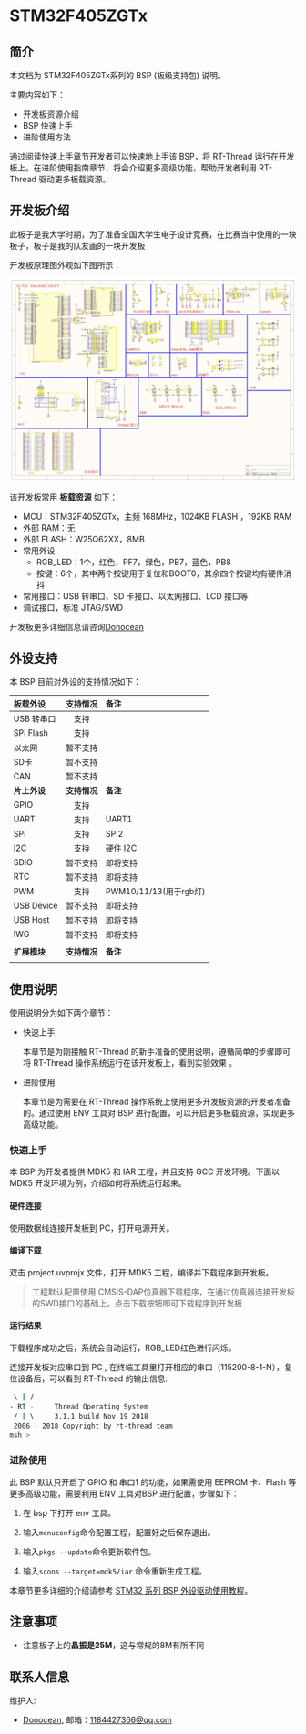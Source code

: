 # STM32F405ZGTx

## 简介

本文档为 STM32F405ZGTx系列的 BSP (板级支持包) 说明。

主要内容如下：

- 开发板资源介绍
- BSP 快速上手
- 进阶使用方法

通过阅读快速上手章节开发者可以快速地上手该 BSP，将 RT-Thread 运行在开发板上。在进阶使用指南章节，将会介绍更多高级功能，帮助开发者利用 RT-Thread 驱动更多板载资源。

## 开发板介绍

此板子是我大学时期，为了准备全国大学生电子设计竞赛，在比赛当中使用的一块板子，板子是我的队友画的一块开发板

开发板原理图外观如下图所示：

![board](figures/sch.jpg)

该开发板常用 **板载资源** 如下：

- MCU：STM32F405ZGTx，主频 168MHz，1024KB FLASH ，192KB RAM
- 外部 RAM：无
- 外部 FLASH：W25Q62XX，8MB
- 常用外设
  - RGB_LED：1个，红色，PF7，绿色，PB7，蓝色，PB8
  - 按键：6个，其中两个按键用于复位和BOOT0，其余四个按键均有硬件消抖
- 常用接口：USB 转串口、SD 卡接口、以太网接口、LCD 接口等
- 调试接口，标准 JTAG/SWD

开发板更多详细信息请咨询[Donocean ](#联系人信息)

## 外设支持

本 BSP 目前对外设的支持情况如下：

| **板载外设**      | **支持情况** | **备注**                              |
| :----------------- | :----------: | :------------------------------------- |
| USB 转串口        |     支持     |                                       |
| SPI Flash         |     支持     |                                       |
| 以太网            |     暂不支持     |                                       |
| SD卡              |   暂不支持   |                                       |
| CAN               |   暂不支持   |                                       |
| **片上外设**      | **支持情况** | **备注**                              |
| GPIO              |     支持     |  |
| UART              |     支持     | UART1                             |
| SPI               |     支持     | SPI2                             |
| I2C               |     支持     | 硬件 I2C                            |
| SDIO              |   暂不支持   | 即将支持                              |
| RTC               |   暂不支持   | 即将支持                              |
| PWM               |   支持   | PWM10/11/13(用于rgb灯)      |
| USB Device        |   暂不支持   | 即将支持                              |
| USB Host          |   暂不支持   | 即将支持                              |
| IWG               |   暂不支持   | 即将支持                              |
|              |              |                        |
| **扩展模块**      | **支持情况** | **备注**                              |
|              |              |                                      |

## 使用说明

使用说明分为如下两个章节：

- 快速上手

    本章节是为刚接触 RT-Thread 的新手准备的使用说明，遵循简单的步骤即可将 RT-Thread 操作系统运行在该开发板上，看到实验效果 。

- 进阶使用

    本章节是为需要在 RT-Thread 操作系统上使用更多开发板资源的开发者准备的。通过使用 ENV 工具对 BSP 进行配置，可以开启更多板载资源，实现更多高级功能。


### 快速上手

本 BSP 为开发者提供 MDK5 和 IAR 工程，并且支持 GCC 开发环境。下面以 MDK5 开发环境为例，介绍如何将系统运行起来。

#### 硬件连接

使用数据线连接开发板到 PC，打开电源开关。

#### 编译下载

双击 project.uvprojx 文件，打开 MDK5 工程，编译并下载程序到开发板。

> 工程默认配置使用 CMSIS-DAP仿真器下载程序，在通过仿真器连接开发板的SWD接口的基础上，点击下载按钮即可下载程序到开发板

#### 运行结果

下载程序成功之后，系统会自动运行，RGB_LED红色进行闪烁。

连接开发板对应串口到 PC , 在终端工具里打开相应的串口（115200-8-1-N），复位设备后，可以看到 RT-Thread 的输出信息:

```bash
 \ | /
- RT -     Thread Operating System
 / | \     3.1.1 build Nov 19 2018
 2006 - 2018 Copyright by rt-thread team
msh >
```
### 进阶使用

此 BSP 默认只开启了 GPIO 和 串口1 的功能，如果需使用 EEPROM 卡、Flash 等更多高级功能，需要利用 ENV 工具对BSP 进行配置，步骤如下：

1. 在 bsp 下打开 env 工具。

2. 输入`menuconfig`命令配置工程，配置好之后保存退出。

3. 输入`pkgs --update`命令更新软件包。

4. 输入`scons --target=mdk5/iar` 命令重新生成工程。

本章节更多详细的介绍请参考 [STM32 系列 BSP 外设驱动使用教程](../docs/STM32系列BSP外设驱动使用教程.md)。

## 注意事项

- 注意板子上的**晶振是25M**，这与常规的8M有所不同

## 联系人信息

维护人:

-  [Donocean](https://github.com/Donocean), 邮箱：<1184427366@qq.com>
